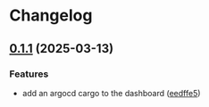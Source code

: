 # Changelog

## [0.1.1](https://github.com/daurer/test-workflows/compare/dashboard-service@v0.1.0...dashboard-service@v0.1.1) (2025-03-13)


### Features

* add an argocd cargo to the dashboard ([eedffe5](https://github.com/daurer/test-workflows/commit/eedffe5ca5aa5a831ebb505b44771268fada840f))
